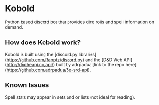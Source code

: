 # Kobold
Python based discord bot that provides dice rolls and spell information on demand.

## How does Kobold work?
Kobold is built using the [discord.py libraries] (https://github.com/Rapptz/discord.py) and the [D&D Web API] (http://dnd5eapi.co/api/) built by adrpadua [link to the repo here] (https://github.com/adrpadua/5e-srd-api).

## Known Issues
Spell stats may appear in sets and or lists (not ideal for reading).

